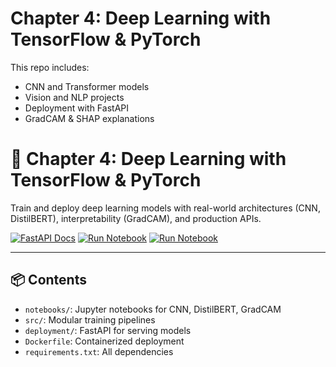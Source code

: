 # Chapter 4: Deep Learning with TensorFlow & PyTorch

This repo includes:
- CNN and Transformer models
- Vision and NLP projects
- Deployment with FastAPI
- GradCAM & SHAP explanations
# 🧠 Chapter 4: Deep Learning with TensorFlow & PyTorch

Train and deploy deep learning models with real-world architectures (CNN, DistilBERT), interpretability (GradCAM), and production APIs.

[![FastAPI Docs](https://img.shields.io/badge/docs-FastAPI-green?logo=fastapi)](http://127.0.0.1:8000/docs)
[![Run Notebook](https://img.shields.io/badge/Notebook-MNIST--CNN-blue?logo=jupyter)](notebooks/cnn_mnist_c.ipynb)
[![Run Notebook](https://img.shields.io/badge/Notebook-DistilBERT--Tickets-purple?logo=jupyter)](notebooks/bert_ticket_classification.ipynb)

---

## 📦 Contents

- `notebooks/`: Jupyter notebooks for CNN, DistilBERT, GradCAM
- `src/`: Modular training pipelines
- `deployment/`: FastAPI for serving models
- `Dockerfile`: Containerized deployment
- `requirements.txt`: All dependencies
